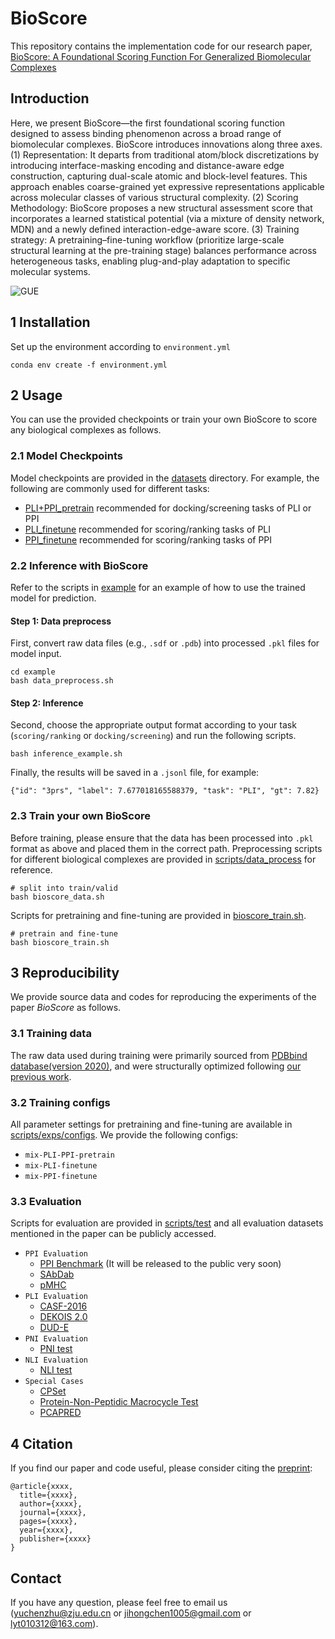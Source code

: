 # BioScore

This repository contains the implementation code for our research paper, [BioScore: A Foundational Scoring Function For Generalized Biomolecular Complexes]()

## Introduction
Here, we present BioScore—the first foundational scoring function designed to assess binding phenomenon across a broad range of biomolecular complexes. BioScore introduces innovations along three axes. (1) Representation: It departs from traditional atom/block discretizations by introducing interface-masking encoding and distance-aware edge construction, capturing dual-scale atomic and block-level features. This approach enables coarse-grained yet expressive representations applicable across molecular classes of various structural complexity. (2) Scoring Methodology: BioScore proposes a new structural assessment score that incorporates a learned statistical potential (via a mixture of density network, MDN) and a newly defined interaction-edge-aware score. (3) Training strategy: A pretraining–fine-tuning workflow (prioritize large-scale structural learning at the pre-training stage) balances performance across heterogeneous tasks, enabling plug-and-play adaptation to specific molecular systems.

![GUE](figures/bioscore.png)

## 1 Installation

Set up the environment according to `environment.yml`
```
conda env create -f environment.yml
```

## 2 Usage

You can use the provided checkpoints or train your own BioScore to score any biological complexes as follows.

### 2.1 Model Checkpoints

Model checkpoints are provided in the [datasets](datasets) directory. For example, the following are commonly used for different tasks:

- [PLI+PPI_pretrain](datasets/PLI+PPI/PLI+PPI_pretrain) recommended for docking/screening tasks of PLI or PPI
- [PLI_finetune](datasets/PLI+PPI/PLI_finetune) recommended for scoring/ranking tasks of PLI
- [PPI_finetune](datasets/PLI+PPI/PPI_finetune) recommended for scoring/ranking tasks of PPI


### 2.2 Inference with BioScore

Refer to the scripts in [example](example) for an example of how to use the trained model for prediction.

#### Step 1: Data preprocess

First, convert raw data files (e.g., `.sdf` or `.pdb`) into processed `.pkl` files for model input.

```
cd example
bash data_preprocess.sh
```

#### Step 2: Inference

Second, choose the appropriate output format according to your task (`scoring/ranking` or `docking/screening`) and run the following scripts. 

```
bash inference_example.sh
```

Finally, the results will be saved in a `.jsonl` file, for example:

```
{"id": "3prs", "label": 7.677018165588379, "task": "PLI", "gt": 7.82}
```
 
### 2.3 Train your own BioScore

Before training, please ensure that the data has been processed into `.pkl` format as above and placed them in the correct path. Preprocessing scripts for different biological complexes are provided in [scripts/data_process](scripts/data_process) for reference.

```
# split into train/valid
bash bioscore_data.sh
```

Scripts for pretraining and fine-tuning are provided in [bioscore_train.sh](bioscore_train.sh).

```
# pretrain and fine-tune
bash bioscore_train.sh
```


## 3 Reproducibility

We provide source data and codes for reproducing the experiments of the paper *BioScore* as follows.

### 3.1 Training data

The raw data used during training were primarily sourced from [PDBbind database(version 2020)](http://www.pdbbind.org.cn), and were structurally optimized following [our previous work](https://pubs.rsc.org/en/content/articlehtml/2023/sc/d3sc02044d).

### 3.2 Training configs

All parameter settings for pretraining and fine-tuning are available in [scripts/exps/configs](scripts/exps/configs). We provide the following configs:

- `mix-PLI-PPI-pretrain`
- `mix-PLI-finetune`
- `mix-PPI-finetune`

### 3.3 Evaluation

Scripts for evaluation are provided in [scripts/test](scripts/test) and all evaluation datasets mentioned in the paper can be publicly accessed.

- `PPI Evaluation`
    - [PPI Benchmark](xxxxx) (It will be released to the public very soon)
    - [SAbDab](https://opig.stats.ox.ac.uk/webapps/sabdab-sabpred/sabdab/)
    - [pMHC](https://zenodo.org/records/8324920)
- `PLI Evaluation`
    - [CASF-2016](http://www.pdbbind.org.cn)
    - [DEKOIS 2.0](https://zenodo.org/records/6859325)
    - [DUD-E](https://zenodo.org/records/6859325)
- `PNI Evaluation`
    - [PNI test](http://www.pdbbind.org.cn)
- `NLI Evaluation`
    - [NLI test](http://www.pdbbind.org.cn)
- `Special Cases`
    - [CPSet](https://github.com/huifengzhao/CPSet)
    - [Protein-Non-Peptidic Macrocycle Test](http://www.pdbbind.org.cn)
    - [PCAPRED](https://biosig.lab.uq.edu.au/csm_carbohydrate/datasets)


## 4 Citation

If you find our paper and code useful, please consider citing the [preprint](xxxxx):

```
@article{xxxx,
  title={xxxx},
  author={xxxx},
  journal={xxxx},
  pages={xxxx},
  year={xxxx},
  publisher={xxxx}
}
```


## Contact
If you have any question, please feel free to email us (yuchenzhu@zju.edu.cn or jihongchen1005@gmail.com or lyt010312@163.com).